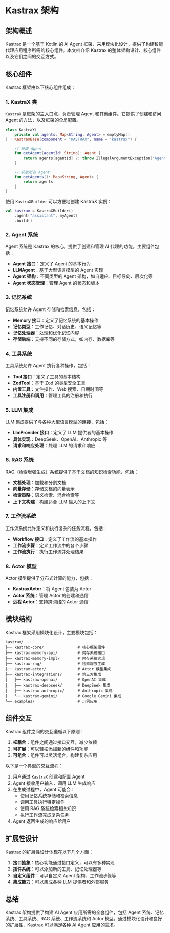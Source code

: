 # Kastrax 架构

## 架构概述

Kastrax 是一个基于 Kotlin 的 AI Agent 框架，采用模块化设计，提供了构建智能代理应用程序所需的核心组件。本文档介绍 Kastrax 的整体架构设计、核心组件以及它们之间的交互方式。

## 核心组件

Kastrax 框架由以下核心组件组成：

### 1. KastraX 类

`KastraX` 是框架的主入口点，负责管理 Agent 和其他组件。它提供了创建和访问 Agent 的方法，以及框架的全局配置。

```kotlin
class KastraX(
    private val agents: Map<String, Agent> = emptyMap()
) : KastraXBase(component = "KASTRAX", name = "kastrax") {
    
    // 获取 Agent
    fun getAgent(agentId: String): Agent {
        return agents[agentId] ?: throw IllegalArgumentException("Agent not found: $agentId")
    }
    
    // 获取所有 Agent
    fun getAgents(): Map<String, Agent> {
        return agents
    }
}
```

使用 `KastraXBuilder` 可以方便地创建 KastraX 实例：

```kotlin
val kastrax = KastraXBuilder()
    .agent("assistant", myAgent)
    .build()
```

### 2. Agent 系统

Agent 系统是 Kastrax 的核心，提供了创建和管理 AI 代理的功能。主要组件包括：

- **Agent 接口**：定义了 Agent 的基本行为
- **LLMAgent**：基于大型语言模型的 Agent 实现
- **Agent 架构**：不同类型的 Agent 架构，如自适应、目标导向、层次化等
- **Agent 状态管理**：管理 Agent 的状态和版本

### 3. 记忆系统

记忆系统允许 Agent 存储和检索信息，包括：

- **Memory 接口**：定义了记忆系统的基本操作
- **记忆类型**：工作记忆、对话历史、语义记忆等
- **记忆处理器**：处理和优化记忆内容
- **存储后端**：支持不同的存储方式，如内存、数据库等

### 4. 工具系统

工具系统允许 Agent 执行各种操作，包括：

- **Tool 接口**：定义了工具的基本结构
- **ZodTool**：基于 Zod 的类型安全工具
- **内置工具**：文件操作、Web 搜索、日期时间等
- **工具注册和调用**：管理工具的注册和执行

### 5. LLM 集成

LLM 集成提供了与各种大型语言模型的连接，包括：

- **LlmProvider 接口**：定义了 LLM 提供者的基本操作
- **具体实现**：DeepSeek、OpenAI、Anthropic 等
- **请求和响应处理**：处理 LLM 的请求和响应

### 6. RAG 系统

RAG（检索增强生成）系统提供了基于文档的知识检索功能，包括：

- **文档处理**：加载和分割文档
- **向量存储**：存储文档的向量表示
- **检索策略**：语义检索、混合检索等
- **上下文构建**：构建适合 LLM 输入的上下文

### 7. 工作流系统

工作流系统允许定义和执行复杂的任务流程，包括：

- **Workflow 接口**：定义了工作流的基本操作
- **工作流步骤**：定义工作流中的各个步骤
- **工作流执行**：执行工作流并处理结果

### 8. Actor 模型

Actor 模型提供了分布式计算的能力，包括：

- **KastraxActor**：将 Agent 包装为 Actor
- **Actor 系统**：管理 Actor 的创建和通信
- **远程 Actor**：支持跨网络的 Actor 通信

## 模块结构

Kastrax 框架采用模块化设计，主要模块包括：

```
kastrax/
├── kastrax-core/               # 核心框架组件
├── kastrax-memory-api/         # 内存系统接口
├── kastrax-memory-impl/        # 内存系统实现
├── kastrax-rag/                # 检索增强生成
├── kastrax-actor/              # Actor 模型集成
├── kastrax-integrations/       # 第三方集成
│   ├── kastrax-openai/         # OpenAI 集成
│   ├── kastrax-deepseek/       # DeepSeek 集成
│   ├── kastrax-anthropic/      # Anthropic 集成
│   └── kastrax-gemini/         # Google Gemini 集成
└── examples/                   # 示例应用
```

## 组件交互

Kastrax 组件之间的交互遵循以下原则：

1. **松耦合**：组件之间通过接口交互，减少依赖
2. **可扩展**：可以轻松添加新的组件和功能
3. **可组合**：组件可以灵活组合，构建复杂应用

以下是一个典型的交互流程：

1. 用户通过 `KastraX` 创建和配置 Agent
2. Agent 接收用户输入，调用 LLM 生成响应
3. 在生成过程中，Agent 可能会：
   - 使用记忆系统存储和检索信息
   - 调用工具执行特定操作
   - 使用 RAG 系统检索相关知识
   - 执行工作流完成复杂任务
4. Agent 返回生成的响应给用户

## 扩展性设计

Kastrax 的扩展性设计体现在以下几个方面：

1. **接口抽象**：核心功能通过接口定义，可以有多种实现
2. **插件系统**：可以添加新的工具、记忆处理器等
3. **自定义组件**：可以自定义 Agent 架构、工作流步骤等
4. **集成能力**：可以集成各种 LLM 提供者和外部服务

## 总结

Kastrax 架构提供了构建 AI Agent 应用所需的全套组件，包括 Agent 系统、记忆系统、工具系统、RAG 系统、工作流系统和 Actor 模型。通过模块化设计和良好的扩展性，Kastrax 可以满足各种 AI Agent 应用的需求。
